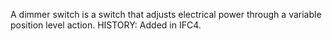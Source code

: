 ﻿A dimmer switch is a switch that adjusts electrical power through a variable position level action.  HISTORY: Added in IFC4.
